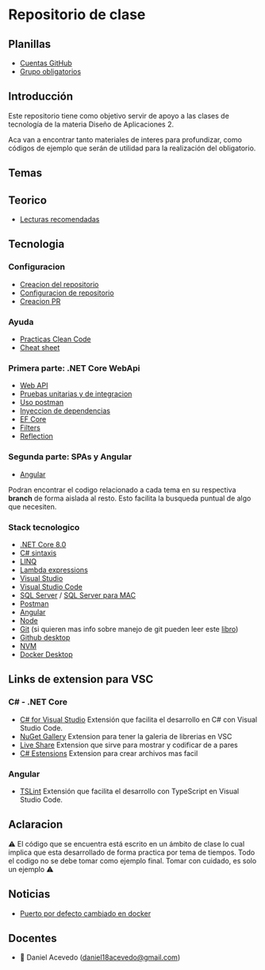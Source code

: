 # Repositorio de clase

## Planillas

- [Cuentas GitHub](https://fi365-my.sharepoint.com/:x:/g/personal/da185082_fi365_ort_edu_uy/EeK8x-73p5RAmlSL_rvYRwIBJwVE9gECldhuJvqX8nSGKw?e=8q1Rct)
- [Grupo obligatorios](https://fi365-my.sharepoint.com/:x:/g/personal/da185082_fi365_ort_edu_uy/ERVYsgSzrElNvxnwj0L3ZbkBnKiIcVKgD-VTEBUVJ_pZVw?e=O0ItFW)

## Introducción

Este repositorio tiene como objetivo servir de apoyo a las clases de tecnología de la materia Diseño de Aplicaciones 2.

Aca van a encontrar tanto materiales de interes para profundizar, como códigos de ejemplo que serán de utilidad para la realización del obligatorio.

## Temas
## Teorico
- [Lecturas recomendadas](https://fi365-my.sharepoint.com/:w:/g/personal/da185082_fi365_ort_edu_uy/EWbXua0c5yNAiVPDFNML0rIBlhlyEwbTdsCpyoMJ5ywONQ?e=oSyA92)
  
## Tecnologia
### Configuracion

- [Creacion del repositorio](https://github.com/daniel18acevedo/DA2-Tecnologia/tree/repo-creation)
- [Configuracion de repositorio](https://github.com/daniel18acevedo/DA2-Tecnologia/tree/repo-configuration)
- [Creacion PR](https://github.com/daniel18acevedo/DA2-Tecnologia/tree/pr-creation)

### Ayuda

- [Practicas Clean Code](https://github.com/daniel18acevedo/DA2-Tecnologia/blob/main/clean-code.md)
- [Cheat sheet](https://github.com/daniel18acevedo/DA2-Tecnologia/blob/main/cheat-sheet.md)

### Primera parte: .NET Core WebApi

- [Web API](https://github.com/daniel18acevedo/DA2-Tecnologia/tree/web-api)
- [Pruebas unitarias y de integracion](https://github.com/daniel18acevedo/DA2-Tecnologia/tree/unit-testing)
- [Uso postman](https://github.com/daniel18acevedo/DA2-Tecnologia/tree/postman)
- [Inyeccion de dependencias](https://github.com/daniel18acevedo/DA2-Tecnologia/tree/dependency-injection)
- [EF Core](https://github.com/daniel18acevedo/DA2-Tecnologia/tree/ef-core)
- [Filters](https://github.com/daniel18acevedo/DA2-Tecnologia/tree/filters)
- [Reflection](https://github.com/daniel18acevedo/DA2-Tecnologia/tree/reflection)

### Segunda parte: SPAs y Angular

- [Angular](https://github.com/daniel18acevedo/DA2-Tecnologia/tree/angular)

Podran encontrar el codigo relacionado a cada tema en su respectiva **branch** de forma aislada al resto. Esto facilita la busqueda puntual de algo que necesiten.

### Stack tecnologico

- [.NET Core 8.0](https://dotnet.microsoft.com/download)
- [C# sintaxis](https://www.tutorialspoint.com/csharp/index.htm)
- [LINQ](https://learn.microsoft.com/en-us/dotnet/csharp/linq/)
- [Lambda expressions](https://learn.microsoft.com/en-us/dotnet/csharp/language-reference/operators/lambda-expressions)
- [Visual Studio](https://visualstudio.microsoft.com/es/vs/)
- [Visual Studio Code](https://code.visualstudio.com/)
- [SQL Server](https://www.microsoft.com/es-es/sql-server/sql-server-downloads) / [SQL Server para MAC](https://docs.microsoft.com/en-us/sql/linux/quickstart-install-connect-docker?view=sql-server-ver15&pivots=cs1-bash)
- [Postman](https://www.postman.com/)
- [Angular](https://angular.io/)
- [Node](https://nodejs.org/es/)
- [Git](https://git-scm.com/) (si quieren mas info sobre manejo de git pueden leer este [libro](https://sisbibliotecas.ort.edu.uy/cgi-bin/koha/opac-detail.pl?biblionumber=80216))
- [Github desktop](https://desktop.github.com/)
- [NVM](https://4geeks.com/how-to/nvm-install-windows)
- [Docker Desktop](https://www.docker.com/products/docker-desktop)

## Links de extension para VSC

### C# - .NET Core

- [C# for Visual Studio](https://marketplace.visualstudio.com/items?itemName=ms-dotnettools.csharp) Extensión que facilita el desarrollo en C# con Visual Studio Code.
- [NuGet Gallery](https://marketplace.visualstudio.com/items?itemName=patcx.vscode-nuget-gallery) Extension para tener la galeria de librerias en VSC
- [Live Share](https://marketplace.visualstudio.com/items?itemName=MS-vsliveshare.vsliveshare) Extension que sirve para mostrar y codificar de a pares
- [C# Estensions](https://marketplace.visualstudio.com/items?itemName=jchannon.csharpextensions) Extension para crear archivos mas facil

### Angular

- [TSLint](https://marketplace.visualstudio.com/items?itemName=ms-vscode.vscode-typescript-tslint-plugin) Extensión que facilita el desarrollo con TypeScript en Visual Studio Code.

## Aclaracion

⚠️ El código que se encuentra está escrito en un ámbito de clase lo cual implica que esta desarrollado de forma practica por tema de tiempos. Todo el codigo no se debe tomar como ejemplo final. Tomar con cuidado, es solo un ejemplo ⚠️

## Noticias

- [Puerto por defecto cambiado en docker](https://learn.microsoft.com/en-us/dotnet/core/compatibility/containers/8.0/aspnet-port)

## Docentes

- :space_invader: Daniel Acevedo (daniel18acevedo@gmail.com)
